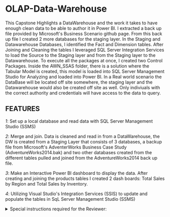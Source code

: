 # OLAP-Data-Warehouse

This Capstone Highlights a DataWarehouse and the work it takes to have enough clean data to be able to author it in Power BI.  I extracted a back up file provided by Microsoft's Business Scenario github page.  From this back up file I created 2 more databases for the staging layer.  In the Staging and Datawarehouse Databases, I identified the Fact and Dimension tables.  After Joining and Cleaning the tables I leveraged SQL Server Integration Services to load the Source to the Staging layer and from the Staging layer to the Datawarehouse. To execute all the packages at once, I created two Control Packages. Inside the AWN_SSAS folder, there is a solution where the Tabular Model is created, this model is loaded into SQL Server Management Studio for Analyzing and loaded into Power BI.
In a Real world scenario the DataBase will be located off site somewhere, the staging layer and the Datawarehouse would also be created off site as well. Only indiviuals with the correct authority and credentials will have access to the data to query.


## **FEATURES**

_1_: Set up a local database and read data with SQL Server Management Studio (SSMS)

_2_: Merge and join.  Data is cleaned and read in from a DataWarehouse, the DW is created from a Staging Layer that consists of 3 databases, a backup file from Microsoft's AdventerWorks Business Case Study (AdventureWorks2014.bak) and two other databases created from the different tables pulled and joined from the AdventureWorks2014 back up file.

_3_: Make an Interactive Power BI dashboard to display the data.  After creating and joining the products tables I created 2 dash boards:
    Total Sales by Region and Total Sales by Inventory.

_4_: Utilizing Visual Studio's Integration Services (SSIS) to update and populate the tables in SqL Server Management Studio (SSMS)


<details>

<summary>Special instructions required for the Reviewer:</summary>



**•** To View the Power BI file (TotalSalesby Inventory and Region.pbix), 
you must have Power BI downloaded and installed on your computer:
`https://powerbi.microsoft.com/en-us/downloads/`

If you choose to not download Power BI you can reference the dashboard from the attached .pdf file but it will not have the interactive options.

#

**•** To Extract and view the AdventureWorks2014.bak file, you will need to download and install both SQL Server 2022 and SqL Server Management Studio (SSMS):

`https://info.microsoft.com/ww-landing-sql-server-2022.html?culture=en-us&country=us`

`https://marketplace.visualstudio.com/items?itemName=SSIS.MicrosoftDataToolsIntegrationServices`

Once your done installing SQL Sever put the AdventureWorks2014.bak file in the folder:

`C:\Program Files\Microsoft SQL Server\MSSQL16.MSSQLSERVER\MSSQL\Backup`

Once you've relocated the AdventureWorks2014.bak, open SqL Server Management Studio (SSMS).

In your `Object Explorer` tab, press the connect button and a dialog box will pop up, its called connect to server (SQL Server), 

for your Server name type `localhost` and connect.

After you've connected to your Server, expand the tree and right click the `Databases` folder, 

choose `Restore Database...` at the `Destination` option click the drop down arrow and choose `AdventureWorks2014`.

#

**•** To Create the other two databases (AWN_STG.sql and AWN_DW.sql):
Locate the scripts folder, inside there are 3 SQL script, load them into SqL Server Management Studio (SSMS) and `Execute` them by clicking the Play button or by pressing 
(ALT + X). the 3rd script (AWN_HR.sql) if you execute it the HR Fact tables will be created in the staging area, it will also Create views and than retrive data from the source, this script tells me how much the emplyees are getting paid.

#

**•** To view the DataWarehouse, AWN_DW, and AWN_SSAS solution files you will need to install the SSIS extensions and the data Tools for Visual Studio:
`https://marketplace.visualstudio.com/items?itemName=SSIS.MicrosoftDataToolsIntegrationServices`

For the data Tools:
Open Visual Studio Installer, click `Modify` button, 

Scroll down to `Other Toolsets`, 

Select `Data storage and processing`, than click Modify

Once your done installing, open the solutions located in their respective folder. You will have to reroute all the DataBase connections:

In the Solution Explorer double click the Connection Managers and direct it to your localhost by typing a Period `.` in the `Server Name` field, below that in 
`connect to a database` click the dropdown menu and locate the database, do this for all 3 databases.


</details>
